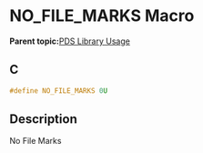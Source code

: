 # NO\_FILE\_MARKS Macro

**Parent topic:**[PDS Library Usage](GUID-A7B0958C-E476-48EA-9C30-DA83508CC577.md)

## C

```c
#define NO_FILE_MARKS 0U

```

## Description

No File Marks


